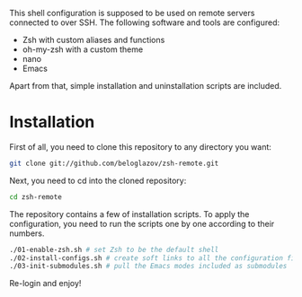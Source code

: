This shell configuration is supposed to be used on remote servers connected to over SSH. The following software and tools are configured:

- Zsh with custom aliases and functions
- oh-my-zsh with a custom theme
- nano
- Emacs 

Apart from that, simple installation and uninstallation scripts are included.

# Installation

First of all, you need to clone this repository to any directory you want:

```Bash
git clone git://github.com/beloglazov/zsh-remote.git
```

Next, you need to cd into the cloned repository:

```Bash
cd zsh-remote
```

The repository contains a few of installation scripts. To apply the configuration, you need to run the scripts one by one according to their numbers. 

```Bash
./01-enable-zsh.sh # set Zsh to be the default shell
./02-install-configs.sh # create soft links to all the configuration files
./03-init-submodules.sh # pull the Emacs modes included as submodules
```

Re-login and enjoy!
